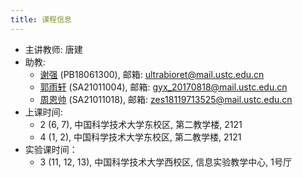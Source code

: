 ```yaml
---
title: 课程信息
---
```

- 主讲教师: 唐建
- 助教:
    - [谢强](https://github.com/cabasky) (PB18061300), 邮箱: [ultrabioret@mail.ustc.edu.cn](mailto:ultrabioret@mail.ustc.edu.cn)
    - [郭雨轩](https://github.com/yuxguo) (SA21011004), 邮箱: [gyx_20170818@mail.ustc.edu.cn](mailto:gyx_20170818@mail.ustc.edu.cn)
    - [周恩帅](https://github.com/enszhou) (SA21011018), 邮箱: [zes18119713525@mail.ustc.edu.cn](mailto:zes18119713525@mail.ustc.edu.cn)
- 上课时间: 
    - 2 (6, 7), 中国科学技术大学东校区, 第二教学楼, 2121
    - 4 (1, 2), 中国科学技术大学东校区, 第二教学楼, 2121
- 实验课时间：
    - 3 (11, 12, 13), 中国科学技术大学西校区, 信息实验教学中心, 1号厅